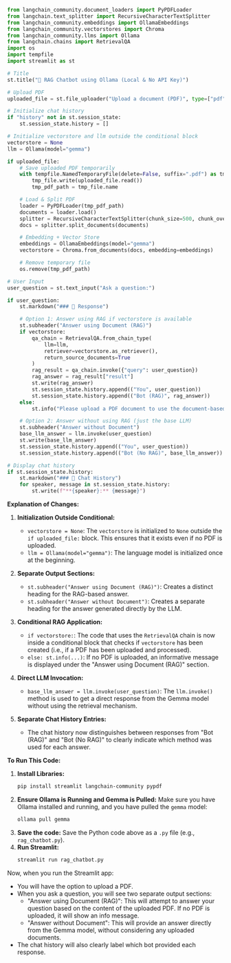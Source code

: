 ```python
from langchain_community.document_loaders import PyPDFLoader
from langchain.text_splitter import RecursiveCharacterTextSplitter
from langchain_community.embeddings import OllamaEmbeddings
from langchain_community.vectorstores import Chroma
from langchain_community.llms import Ollama
from langchain.chains import RetrievalQA
import os
import tempfile
import streamlit as st

# Title
st.title("📄 RAG Chatbot using Ollama (Local & No API Key)")

# Upload PDF
uploaded_file = st.file_uploader("Upload a document (PDF)", type=["pdf"])

# Initialize chat history
if "history" not in st.session_state:
    st.session_state.history = []

# Initialize vectorstore and llm outside the conditional block
vectorstore = None
llm = Ollama(model="gemma")

if uploaded_file:
    # Save uploaded PDF temporarily
    with tempfile.NamedTemporaryFile(delete=False, suffix=".pdf") as tmp_file:
        tmp_file.write(uploaded_file.read())
        tmp_pdf_path = tmp_file.name

    # Load & Split PDF
    loader = PyPDFLoader(tmp_pdf_path)
    documents = loader.load()
    splitter = RecursiveCharacterTextSplitter(chunk_size=500, chunk_overlap=50)
    docs = splitter.split_documents(documents)

    # Embedding + Vector Store
    embeddings = OllamaEmbeddings(model="gemma")
    vectorstore = Chroma.from_documents(docs, embedding=embeddings)

    # Remove temporary file
    os.remove(tmp_pdf_path)

# User Input
user_question = st.text_input("Ask a question:")

if user_question:
    st.markdown("### 🤖 Response")

    # Option 1: Answer using RAG if vectorstore is available
    st.subheader("Answer using Document (RAG)")
    if vectorstore:
        qa_chain = RetrievalQA.from_chain_type(
            llm=llm,
            retriever=vectorstore.as_retriever(),
            return_source_documents=True
        )
        rag_result = qa_chain.invoke({"query": user_question})
        rag_answer = rag_result["result"]
        st.write(rag_answer)
        st.session_state.history.append(("You", user_question))
        st.session_state.history.append(("Bot (RAG)", rag_answer))
    else:
        st.info("Please upload a PDF document to use the document-based answer.")

    # Option 2: Answer without using RAG (just the base LLM)
    st.subheader("Answer without Document")
    base_llm_answer = llm.invoke(user_question)
    st.write(base_llm_answer)
    st.session_state.history.append(("You", user_question))
    st.session_state.history.append(("Bot (No RAG)", base_llm_answer))

# Display chat history
if st.session_state.history:
    st.markdown("### 💬 Chat History")
    for speaker, message in st.session_state.history:
        st.write(f"**{speaker}:** {message}")
```

**Explanation of Changes:**

1.  **Initialization Outside Conditional:**
    * `vectorstore = None`: The `vectorstore` is initialized to `None` outside the `if uploaded_file:` block. This ensures that it exists even if no PDF is uploaded.
    * `llm = Ollama(model="gemma")`: The language model is initialized once at the beginning.

2.  **Separate Output Sections:**
    * `st.subheader("Answer using Document (RAG)")`: Creates a distinct heading for the RAG-based answer.
    * `st.subheader("Answer without Document")`: Creates a separate heading for the answer generated directly by the LLM.

3.  **Conditional RAG Application:**
    * `if vectorstore:`: The code that uses the `RetrievalQA` chain is now inside a conditional block that checks if `vectorstore` has been created (i.e., if a PDF has been uploaded and processed).
    * `else: st.info(...)`: If no PDF is uploaded, an informative message is displayed under the "Answer using Document (RAG)" section.

4.  **Direct LLM Invocation:**
    * `base_llm_answer = llm.invoke(user_question)`: The `llm.invoke()` method is used to get a direct response from the Gemma model without using the retrieval mechanism.

5.  **Separate Chat History Entries:**
    * The chat history now distinguishes between responses from "Bot (RAG)" and "Bot (No RAG)" to clearly indicate which method was used for each answer.

**To Run This Code:**

1.  **Install Libraries:**
    ```bash
    pip install streamlit langchain-community pypdf
    ```
2.  **Ensure Ollama is Running and Gemma is Pulled:**
    Make sure you have Ollama installed and running, and you have pulled the `gemma` model:
    ```bash
    ollama pull gemma
    ```
3.  **Save the code:** Save the Python code above as a `.py` file (e.g., `rag_chatbot.py`).
4.  **Run Streamlit:**
    ```bash
    streamlit run rag_chatbot.py
    ```

Now, when you run the Streamlit app:

* You will have the option to upload a PDF.
* When you ask a question, you will see two separate output sections:
    * "Answer using Document (RAG)": This will attempt to answer your question based on the content of the uploaded PDF. If no PDF is uploaded, it will show an info message.
    * "Answer without Document": This will provide an answer directly from the Gemma model, without considering any uploaded documents.
* The chat history will also clearly label which bot provided each response.
